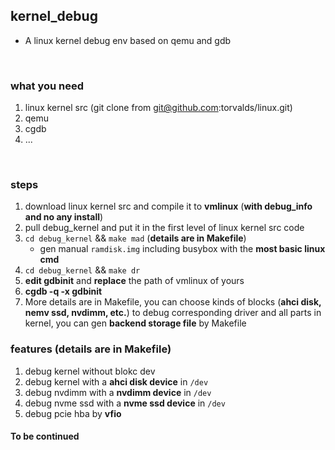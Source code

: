 ## kernel_debug
- A linux kernel debug env based on qemu and gdb
<br>

### what you need
1. linux kernel src (git clone from git@github.com:torvalds/linux.git)
2. qemu
3. cgdb
4. ...
<br>

### steps
1. download linux kernel src and compile it to **vmlinux** (**with debug_info and no any install**)
2. pull debug_kernel and put it in the first level of linux kernel src code
3. `cd debug_kernel` && `make mad` (**details are in Makefile**)
    - gen manual `ramdisk.img` including busybox with the **most basic linux cmd**
4. `cd debug_kernel` && `make dr`
5. **edit gdbinit** and **replace** the path of vmlinux of yours
6. **cgdb -q -x gdbinit**
7. More details are in Makefile, you can choose kinds of blocks (**ahci disk, nemv ssd, nvdimm, etc.**) to debug corresponding driver and all parts in kernel, you can gen **backend storage file** by Makefile

### features (details are in Makefile)
1. debug kernel without blokc dev
2. debug kernel with a **ahci disk device** in `/dev`
3. debug nvdimm with a **nvdimm device** in `/dev`
4. debug nvme ssd with a **nvme ssd device** in `/dev`
5. debug pcie hba by **vfio**

#### To be continued